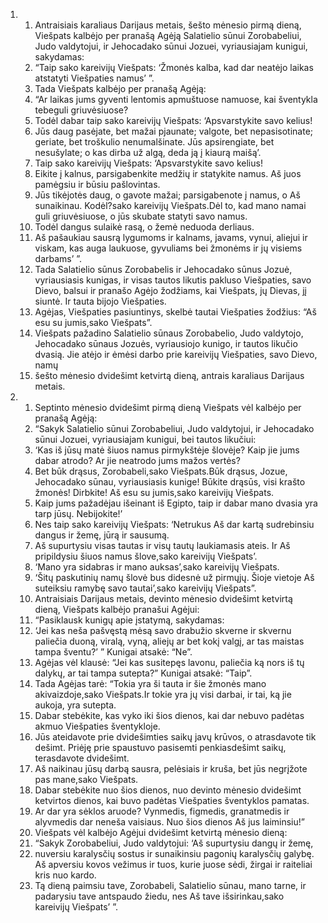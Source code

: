<ol>
  <li>
    <ol>
      <li>Antraisiais karaliaus Darijaus metais, šešto mėnesio pirmą dieną, Viešpats kalbėjo per pranašą Agėją Salatielio sūnui Zorobabeliui, Judo valdytojui, ir Jehocadako sūnui Jozuei, vyriausiajam kunigui, sakydamas:</li>
      <li>“Taip sako kareivijų Viešpats: ‘Žmonės kalba, kad dar neatėjo laikas atstatyti Viešpaties namus’ ”.</li>
      <li>Tada Viešpats kalbėjo per pranašą Agėją:</li>
      <li>“Ar laikas jums gyventi lentomis apmuštuose namuose, kai šventykla tebeguli griuvėsiuose?</li>
      <li>Todėl dabar taip sako kareivijų Viešpats: ‘Apsvarstykite savo kelius!</li>
      <li>Jūs daug pasėjate, bet mažai pjaunate; valgote, bet nepasisotinate; geriate, bet troškulio nenumalšinate. Jūs apsirengiate, bet nesušylate; o kas dirba už algą, deda ją į kiaurą maišą’.</li>
      <li>Taip sako kareivijų Viešpats: ‘Apsvarstykite savo kelius!</li>
      <li>Eikite į kalnus, parsigabenkite medžių ir statykite namus. Aš juos pamėgsiu ir būsiu pašlovintas.</li>
      <li>Jūs tikėjotės daug, o gavote mažai; parsigabenote į namus, o Aš sunaikinau. Kodėl?­sako kareivijų Viešpats.­Dėl to, kad mano namai guli griuvėsiuose, o jūs skubate statyti savo namus.</li>
      <li>Todėl dangus sulaikė rasą, o žemė neduoda derliaus.</li>
      <li>Aš pašaukiau sausrą lygumoms ir kalnams, javams, vynui, aliejui ir viskam, kas auga laukuose, gyvuliams bei žmonėms ir jų visiems darbams’ ”.</li>
      <li>Tada Salatielio sūnus Zorobabelis ir Jehocadako sūnus Jozuė, vyriausiasis kunigas, ir visas tautos likutis pakluso Viešpaties, savo Dievo, balsui ir pranašo Agėjo žodžiams, kai Viešpats, jų Dievas, jį siuntė. Ir tauta bijojo Viešpaties.</li>
      <li>Agėjas, Viešpaties pasiuntinys, skelbė tautai Viešpaties žodžius: “Aš esu su jumis,­sako Viešpats”.</li>
      <li>Viešpats pažadino Salatielio sūnaus Zorobabelio, Judo valdytojo, Jehocadako sūnaus Jozuės, vyriausiojo kunigo, ir tautos likučio dvasią. Jie atėjo ir ėmėsi darbo prie kareivijų Viešpaties, savo Dievo, namų</li>
      <li>šešto mėnesio dvidešimt ketvirtą dieną, antrais karaliaus Darijaus metais.</li>
    </ol>
  </li>
  <li>
    <ol>
      <li>Septinto mėnesio dvidešimt pirmą dieną Viešpats vėl kalbėjo per pranašą Agėją:</li>
      <li>“Sakyk Salatielio sūnui Zorobabeliui, Judo valdytojui, ir Jehocadako sūnui Jozuei, vyriausiajam kunigui, bei tautos likučiui:</li>
      <li>‘Kas iš jūsų matė šiuos namus pirmykštėje šlovėje? Kaip jie jums dabar atrodo? Ar jie neatrodo jums mažos vertės?</li>
      <li>Bet būk drąsus, Zorobabeli,­sako Viešpats.­Būk drąsus, Jozue, Jehocadako sūnau, vyriausiasis kunige! Būkite drąsūs, visi krašto žmonės! Dirbkite! Aš esu su jumis,­sako kareivijų Viešpats.­</li>
      <li>Kaip jums pažadėjau išeinant iš Egipto, taip ir dabar mano dvasia yra tarp jūsų. Nebijokite!’</li>
      <li>Nes taip sako kareivijų Viešpats: ‘Netrukus Aš dar kartą sudrebinsiu dangus ir žemę, jūrą ir sausumą.</li>
      <li>Aš supurtysiu visas tautas ir visų tautų laukiamasis ateis. Ir Aš pripildysiu šiuos namus šlove,­sako kareivijų Viešpats’.</li>
      <li>‘Mano yra sidabras ir mano­ auksas’,­sako kareivijų Viešpats.</li>
      <li>‘Šitų paskutinių namų šlovė bus didesnė už pirmųjų. Šioje vietoje Aš suteiksiu ramybę savo tautai’,­sako kareivijų Viešpats”.</li>
      <li>Antraisiais Darijaus metais, devinto mėnesio dvidešimt ketvirtą dieną, Viešpats kalbėjo pranašui Agėjui:</li>
      <li>“Pasiklausk kunigų apie įstatymą, sakydamas:</li>
      <li>‘Jei kas neša pašvęstą mėsą savo drabužio skverne ir skvernu paliečia duoną, viralą, vyną, aliejų ar bet kokį valgį, ar tas maistas tampa šventu?’ ” Kunigai atsakė: “Ne”.</li>
      <li>Agėjas vėl klausė: “Jei kas susitepęs lavonu, paliečia ką nors iš tų dalykų, ar tai tampa sutepta?” Kunigai atsakė: “Taip”.</li>
      <li>Tada Agėjas tarė: “Tokia yra ši tauta ir šie žmonės mano akivaizdoje,­sako Viešpats.­Ir tokie yra jų visi darbai, ir tai, ką jie aukoja, yra sutepta.</li>
      <li>Dabar stebėkite, kas vyko iki šios dienos, kai dar nebuvo padėtas akmuo Viešpaties šventykloje.</li>
      <li>Jūs ateidavote prie dvidešimties saikų javų krūvos, o atrasdavote tik dešimt. Priėję prie spaustuvo pasisemti penkiasdešimt saikų, terasdavote dvidešimt.</li>
      <li>Aš naikinau jūsų darbą sausra, pelėsiais ir kruša, bet jūs negrįžote pas mane,­sako Viešpats.­</li>
      <li>Dabar stebėkite nuo šios dienos, nuo devinto mėnesio dvidešimt ketvirtos dienos, kai buvo padėtas Viešpaties šventyklos pamatas.</li>
      <li>Ar dar yra sėklos aruode? Vynmedis, figmedis, granatmedis ir alyvmedis dar neneša vaisiaus. Nuo šios dienos Aš jus laiminsiu!”</li>
      <li>Viešpats vėl kalbėjo Agėjui dvidešimt ketvirtą mėnesio dieną:</li>
      <li>“Sakyk Zorobabeliui, Judo valdytojui: ‘Aš supurtysiu dangų ir žemę,</li>
      <li>nuversiu karalysčių sostus ir sunaikinsiu pagonių karalysčių galybę. Aš apversiu kovos vežimus ir tuos, kurie juose sėdi, žirgai ir raiteliai kris nuo kardo.</li>
      <li>Tą dieną paimsiu tave, Zorobabeli, Salatielio sūnau, mano tarne, ir padarysiu tave antspaudo žiedu, nes Aš tave išsirinkau,­sako kareivijų Viešpats’ ”.</li>
    </ol>
  </li>
</ol>